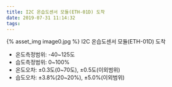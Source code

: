 ```yaml
---
title: I2C 온습도센서 모듈(ETH-01D) 도착
date: 2019-07-31 11:14:32
tags:
---
```


{% asset_img image0.jpg %}
I2C 온습도센서 모듈(ETH-01D) 도착

* 온도측정범위: -40\~125도
* 습도측정범위: 0\~100%
* 온도오차: ±0.3도(0\~70도), ±0.5도(이외범위)
* 습도오차: ±3.8%(20\~20%), ±5.0%(이외범위)